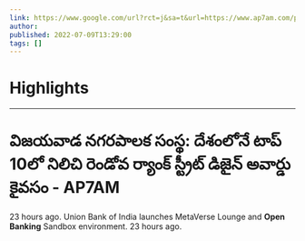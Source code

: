 ```yaml
---
link: https://www.google.com/url?rct=j&sa=t&url=https://www.ap7am.com/pn-7248/press-release&ct=ga&cd=CAIyHzVmNjkxZDEzNTU2NWU1MTc6Y29tLmJyOnB0OkJSOkw&usg=AOvVaw0vuTThheySkEV4_frnl31s
author:  
published: 2022-07-09T13:29:00
tags: []
---
```

# Highlights


---
# విజయవాడ నగరపాలక సంస్థ: దేశంలోనే టాప్ 10లో నిలిచి రెండోవ ర్యాంక్ స్ట్రీట్ డిజైన్ అవార్డు కైవసం - AP7AM
23 hours ago. Union Bank of India launches MetaVerse Lounge and **Open Banking** Sandbox environment. 23 hours ago.